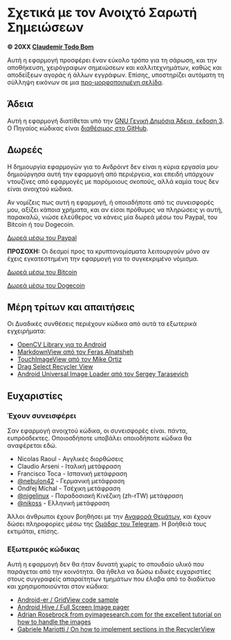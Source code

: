 Σχετικά με τον Ανοιχτό Σαρωτή Σημειώσεων
=======================

**© 20XX [Claudemir Todo Bom](http://todobom.com)**

Αυτή η εφαρμογή προσφέρει έναν εύκολο τρόπο για τη σάρωση, και την αποθήκευση, χειρόγραφων σημειώσεων και καλλιτεχνημάτων, καθώς και αποδείξεων αγοράς ή άλλων εγγράφων. Επίσης, υποστηρίζει αυτόματη τη σύλληψη εικόνων σε μια [προ-μορφοποιημένη σελίδα](https://github.com/ctodobom/OpenNoteScanner/raw/master/Page%20Templates/A4%20with%202%20pages.pdf).


Άδεια
-------

Αυτή η εφαρμογή διατίθεται υπό την [GNU Γενική Δημόσια Άδεια, έκδοση 3](http://www.gnu.org/licenses/gpl.txt). Ο Πηγαίος κώδικας είναι [διαθέσιμος στο GitHub](http://github.com/ctodobom/OpenNoteScanner).

Δωρεές
---------

Η δημιουργία εφαρμογών για το Ανδρόιντ δεν είναι η κύρια εργασία μου· δημιούργησα αυτή την εφαρμογή από περιέργεια, και επειδή υπάρχουν ντουζίνες από εφαρμογές με παρόμοιους σκοπούς, αλλά καμία τους δεν είναι ανοιχτού κώδικα.

Αν νομίζεις πως αυτή η εφαρμογή, ή οποιαδήποτε από τις συνεισφορές μου, αξίζει κάποια χρήματα, και αν είσαι πρόθυμος να πληρώσεις γι αυτή, παρακαλώ, νιώσε ελεύθερος να κάνεις μία δωρεά μέσω του Paypal, του Bitcoin ή του Dogecoin.

[Δωρεά μέσω του Paypal](https://www.paypal.com/cgi-bin/webscr?cmd=_s-xclick&hosted_button_id=X6XHVCPMRQEL4)

**ΠΡΟΣΟΧΗ:** Οι δεσμοί προς τα κρυπτονομίσματα λειτουργούν μόνο αν έχεις εγκατεστημένη την εφαρμογή για το συγκεκριμένο νόμισμα.

[Δωρεά μέσω του Bitcoin](bitcoin:1H5tqKZoWdqkR54PGe9w67EzBnLXHBFmt9)

[Δωρεά μέσω του Dogecoin](dogecoin:DFBaP724XR3rfs9wFahBd353yFkgkqatvd)


Μέρη τρίτων και απαιτήσεις
----------------------------------

Οι Δυαδικές συνθέσεις περιέχουν κώδικα από αυτά τα εξωτερικά εγχειρήματα:

* [OpenCV Library για το Android](http://www.opencv.org)
* [MarkdownView από τον Feras Alnatsheh](https://github.com/falnatsheh/MarkdownView)
* [TouchImageView από τον Mike Ortiz](https://github.com/MikeOrtiz/TouchImageView)
* [Drag Select Recycler View](https://github.com/afollestad/drag-select-recyclerview)
* [Android Universal Image Loader από τον Sergey Tarasevich](https://github.com/nostra13/Android-Universal-Image-Loader)

Ευχαριστίες
------

### Έχουν συνεισφέρει

Σαν εφαρμογή ανοιχτού κώδικα, οι συνεισφορές είναι. πάντα, ευπρόσδεκτες. Οποιοσδήποτε υποβάλει οποιοδήποτε κώδικα θα αναφέρεται εδώ.

* Nicolas Raoul - Αγγλικές διορθώσεις
* Claudio Arseni - Ιταλική μετάφραση
* Francisco Toca - Ισπανική μετάφραση
* [@nebulon42](https://github.com/nebulon42) - Γερμανική μετάφραση
* Ondřej Míchal - Τσέχικη μετάφραση
* [@nigelinux](https://github.com/nigelinux) - Παραδοσιακή Κινέζικη (zh-rTW) μετάφραση
* [@nikoss](https://github.com/nikoss) - Ελληνική μετάφραση

Άλλοι άνθρωποι έχουν βοηθήσει με την [Αναφορά Θεμάτων](https://github.com/ctodobom/OpenNoteScanner/issues), και έχουν δώσει πληροφορίες μέσω της [Ομάδας του Telegram](https://telegram.me/joinchat/CGzsxQgjl8CyAZNrTG0qZg). Η βοήθειά τους εκτιμάται, επίσης.

### Εξωτερικός κώδικας

Αυτή η εφαρμογή δεν θα ήταν δυνατή χωρίς το σπουδαίο υλικό που παράγεται από την κοινότητα. Θα ήθελα να δώσω ειδικές ευχαριστίες στους συγγραφείς απαραίτητων τμημάτων που έλαβα από το διαδίκτυο και χρησιμοποιούνται στον κώδικα:

* [Android-er / GridView code sample](http://android-er.blogspot.com.br/2012/07/gridview-loading-photos-from-sd-card.html)
* [Android Hive / Full Screen Image pager](http://www.androidhive.info/2013/09/android-fullscreen-image-slider-with-swipe-and-pinch-zoom-gestures/)
* [Adrian Rosebrock from pyimagesearch.com for the excellent tutorial on how to handle the images](http://www.pyimagesearch.com/2014/09/01/build-kick-ass-mobile-document-scanner-just-5-minutes/)
* [Gabriele Mariotti / On how to implement sections in the RecyclerView](https://gist.github.com/gabrielemariotti/e81e126227f8a4bb339c)
